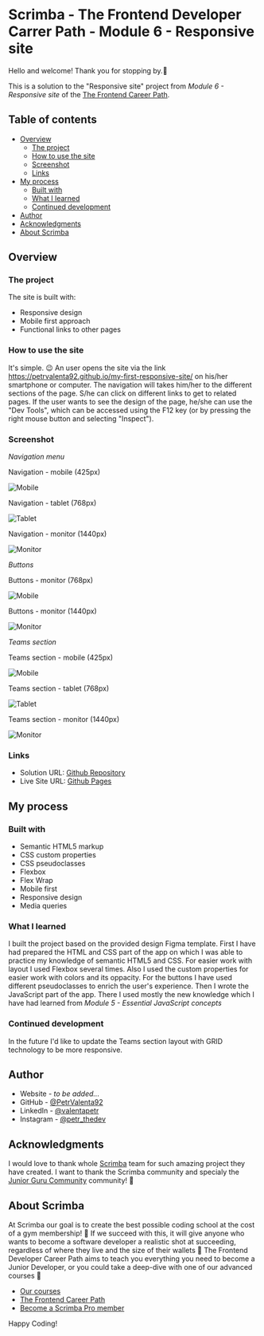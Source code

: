 # Scrimba - The Frontend Developer Carrer Path - Module 6 - Responsive site

Hello and welcome! Thank you for stopping by.🤠

This is a solution to the "Responsive site" project from _Module 6 - Responsive site_ of the [The Frontend Career Path](https://scrimba.com/learn/frontend).

## Table of contents

- [Overview](#overview)
  - [The project](#the-challenge)
  - [How to use the site](#how-to-use-the-app)
  - [Screenshot](#screenshot)
  - [Links](#links)
- [My process](#my-process)
  - [Built with](#built-with)
  - [What I learned](#what-i-learned)
  - [Continued development](#continued-development)
- [Author](#author)
- [Acknowledgments](#acknowledgments)
- [About Scrimba](#about-scrimba)

## Overview

### The project

The site is built with:

- Responsive design
- Mobile first approach
- Functional links to other pages

### How to use the site

It's simple. 😉 An user opens the site via the link https://petrvalenta92.github.io/my-first-responsive-site/ on his/her smartphone or computer.
The navigation will takes him/her to the different sections of the page. S/he can click on different links to get to related pages.
If the user wants to see the design of the page, he/she can use the "Dev Tools", which can be accessed using the F12 key (or by pressing the right mouse button and selecting "Inspect").

### Screenshot

_Navigation menu_

Navigation - mobile (425px)

![Mobile](./images/screenshots/Nav_425px.png)

Navigation - tablet (768px)

![Tablet](./images/screenshots/Nav_768px.png)

Navigation - monitor (1440px)

![Monitor](./images/screenshots/Nav_1440px.png)

_Buttons_

Buttons - monitor (768px)

![Mobile](./images/screenshots/Buttons_768px.png)

Buttons - monitor (1440px)

![Monitor](./images/screenshots/Buttons_1440px.png)

_Teams section_

Teams section - mobile (425px)

![Mobile](./images/screenshots/Teams_425px.png)

Teams section - tablet (768px)

![Tablet](./images/screenshots/Teams_768px.png)

Teams section - monitor (1440px)

![Monitor](./images/screenshots/Teams_1440px.png)

### Links

- Solution URL: [Github Repository](https://github.com/PetrValenta92/my-first-responsive-site)
- Live Site URL: [Github Pages](https://petrvalenta92.github.io/my-first-responsive-site/)

## My process

### Built with

- Semantic HTML5 markup
- CSS custom properties
- CSS pseudoclasses
- Flexbox
- Flex Wrap
- Mobile first
- Responsive design
- Media queries

### What I learned

I built the project based on the provided design Figma template. First I have had prepared the HTML and CSS part of the app on which I was able to practice my knowledge of semantic HTML5 and CSS. For easier work with layout I used Flexbox several times. Also I used the custom properties for easier work with colors and its oppacity. For the buttons I have used different pseudoclasses to enrich the user's experience.
Then I wrote the JavaScript part of the app. There I used mostly the new knowledge which I have had learned from _Module 5 - Essential JavaScript concepts_

### Continued development

In the future I'd like to update the Teams section layout with GRID technology to be more responsive.

## Author

- Website - _to be added..._
- GitHub - [@PetrValenta92](https://github.com/PetrValenta92)
- LinkedIn - [@valentapetr](https://www.linkedin.com/in/valentapetr/)
- Instagram - [@petr_thedev](https://www.instagram.com/petr_thedev/)

## Acknowledgments

I would love to thank whole [Scrimba](https://scrimba.com) team for such amazing project they have created. I want to thank the Scrimba community and specialy the [Junior Guru Community](https://junior.guru/) community! 🐣

## About Scrimba

At Scrimba our goal is to create the best possible coding school at the cost of a gym membership! 💜
If we succeed with this, it will give anyone who wants to become a software developer a realistic shot at succeeding, regardless of where they live and the size of their wallets 🎉
The Frontend Developer Career Path aims to teach you everything you need to become a Junior Developer, or you could take a deep-dive with one of our advanced courses 🚀

- [Our courses](https://scrimba.com/allcourses)
- [The Frontend Career Path](https://scrimba.com/learn/frontend)
- [Become a Scrimba Pro member](https://scrimba.com/pricing)

Happy Coding!
